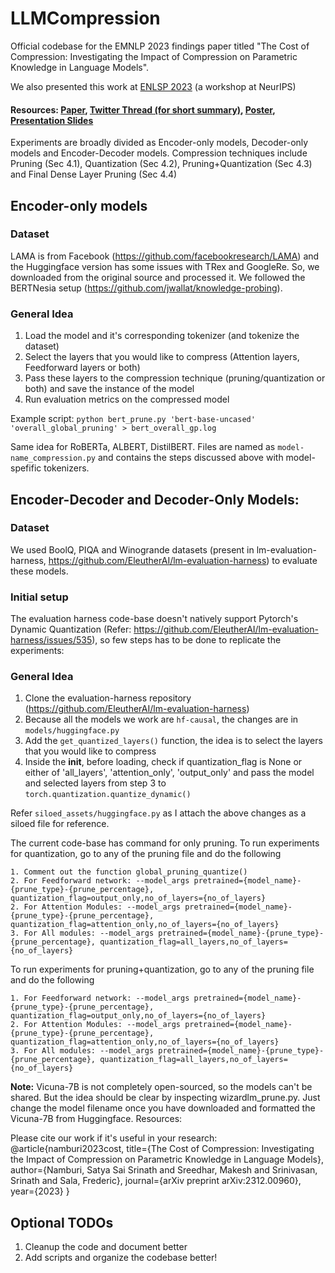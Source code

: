 # LLMCompression
Official codebase for the EMNLP 2023 findings paper titled "The Cost of Compression: Investigating the Impact of Compression on Parametric Knowledge in Language Models". 

We also presented this work at [ENLSP 2023](https://neurips2023-enlsp.github.io/) (a workshop at NeurIPS)

#### Resources: [Paper](https://arxiv.org/abs/2312.00960), [Twitter Thread (for short summary)](https://twitter.com/srinath_namburi/status/1729276897014522064?s=20), [Poster](https://drive.google.com/file/d/1SP-X3kEaAg7XiOseNfUPnZZXdPCeWKjq/view?usp=sharing), [Presentation Slides](https://drive.google.com/file/d/1CqnehMpPHD4o7c-Disfv7iJXIvrUubRt/view?usp=sharing)

Experiments are broadly divided as Encoder-only models, Decoder-only models and Encoder-Decoder models. Compression techniques include Pruning (Sec 4.1), Quantization (Sec 4.2), Pruning+Quantization (Sec 4.3) and Final Dense Layer Pruning (Sec 4.4)

## Encoder-only models

### Dataset
LAMA is from Facebook (https://github.com/facebookresearch/LAMA) and the Huggingface version has some issues with TRex and GoogleRe. So, we downloaded from the original source and processed it. We followed the BERTNesia setup (https://github.com/jwallat/knowledge-probing).

### General Idea
1. Load the model and it's corresponding tokenizer (and tokenize the dataset)
2. Select the layers that you would like to compress (Attention layers, Feedforward layers or both)
3. Pass these layers to the compression technique (pruning/quantization or both) and save the instance of the model
4. Run evaluation metrics on the compressed model

Example script: ```python bert_prune.py 'bert-base-uncased' 'overall_global_pruning' > bert_overall_gp.log```

Same idea for RoBERTa, ALBERT, DistilBERT. Files are named as ```model-name_compression.py``` and contains the steps discussed above with model-spefific tokenizers.

## Encoder-Decoder and Decoder-Only Models:

### Dataset
We used BoolQ, PIQA and Winogrande datasets (present in lm-evaluation-harness, https://github.com/EleutherAI/lm-evaluation-harness) to evaluate these models.

### Initial setup
The evaluation harness code-base doesn't natively support Pytorch's Dynamic Quantization (Refer: https://github.com/EleutherAI/lm-evaluation-harness/issues/535), so few steps has to be done to replicate the experiments:

### General Idea
1. Clone the evaluation-harness repository (https://github.com/EleutherAI/lm-evaluation-harness)
2. Because all the models we work are ```hf-causal```, the changes are in ```models/huggingface.py```
3. Add the ```get_quantized_layers()``` function, the idea is to select the layers that you would like to compress
4. Inside the __init__, before loading, check if quantization_flag is None or either of 'all_layers', 'attention_only', 'output_only' and pass the model and selected layers from step 3 to ```torch.quantization.quantize_dynamic()```

Refer ```siloed_assets/huggingface.py``` as I attach the above changes as a siloed file for reference.

The current code-base has command for only pruning. 
To run experiments for quantization, go to any of the pruning file and do the following
```
1. Comment out the function global_pruning_quantize()
2. For Feedforward network: --model_args pretrained={model_name}-{prune_type}-{prune_percentage}, quantization_flag=output_only,no_of_layers={no_of_layers}
2. For Attention Modules: --model_args pretrained={model_name}-{prune_type}-{prune_percentage}, quantization_flag=attention_only,no_of_layers={no_of_layers}
3. For All modules: --model_args pretrained={model_name}-{prune_type}-{prune_percentage}, quantization_flag=all_layers,no_of_layers={no_of_layers}
```

To run experiments for pruning+quantization, go to any of the pruning file and do the following
```
1. For Feedforward network: --model_args pretrained={model_name}-{prune_type}-{prune_percentage}, quantization_flag=output_only,no_of_layers={no_of_layers}
2. For Attention Modules: --model_args pretrained={model_name}-{prune_type}-{prune_percentage}, quantization_flag=attention_only,no_of_layers={no_of_layers}
3. For All modules: --model_args pretrained={model_name}-{prune_type}-{prune_percentage}, quantization_flag=all_layers,no_of_layers={no_of_layers}
```

<b>Note:</b> Vicuna-7B is not completely open-sourced, so the models can't be shared. But the idea should be clear by inspecting wizardlm_prune.py. Just change the model filename once you have downloaded and formatted the Vicuna-7B from Huggingface.
Resources:

Please cite our work if it's useful in your research:
@article{namburi2023cost,
  title={The Cost of Compression: Investigating the Impact of Compression on Parametric Knowledge in Language Models},
  author={Namburi, Satya Sai Srinath and Sreedhar, Makesh and Srinivasan, Srinath and Sala, Frederic},
  journal={arXiv preprint arXiv:2312.00960},
  year={2023}
}

## Optional TODOs
1. Cleanup the code and document better
2. Add scripts and organize the codebase better!
